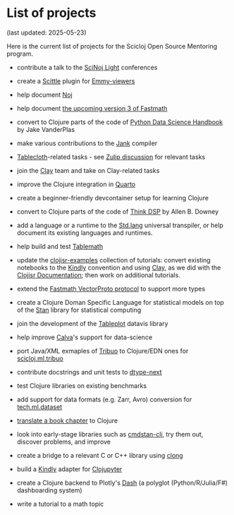 
# List of projects

(last updated: 2025-05-23)

Here is the current list of projects for the Scicloj Open Source Mentoring program.

* contribute a talk to the [SciNoj Light](https://scicloj.github.io/docs/community/groups/scinoj-light/) conferences

* create a [Scittle](https://github.com/babashka/scittle) plugin for [Emmy-viewers](https://github.com/mentat-collective/emmy-viewers)

* help document [Noj](https://scicloj.github.io/noj)

* help document [the upcoming version 3 of Fastmath](https://github.com/generateme/fastmath/tree/3.x)

* convert to Clojure parts of the code of [Python Data Science Handbook](https://jakevdp.github.io/PythonDataScienceHandbook/) by Jake VanderPlas

* make various contributions to the [Jank](https://jank-lang.org/) compiler

* [Tablecloth](https://scicloj.github.io/tablecloth/)-related tasks - see [Zulip discussion](https://clojurians.zulipchat.com/#narrow/stream/451344-scicloj-open-source-mentoring/topic/Tablecloth) for relevant tasks

* join the [Clay](https://scicloj.github.io/clay/) team and take on Clay-related tasks

* improve the Clojure integration in [Quarto](https://quarto.org/)

* create a beginner-friendly devcontainer setup for learning Clojure

* convert to Clojure parts of the code of [Think DSP](https://greenteapress.com/wp/think-dsp/) by Allen B. Downey

* add a language or a runtime to the [Std.lang](https://clojureverse.org/t/std-lang-a-universal-template-transpiler/10101) universal transpiler, or help document its existing languages and runtimes.

* help build and test [Tablemath](https://scicloj.github.io/tablemath/)

* update the [clojisr-examples](https://github.com/scicloj/clojisr-examples) collection of tutorials: convert existing notebooks to the [Kindly](https://scicloj.github.io/kindly/) convention and using [Clay](https://scicloj.github.io/clay/), as we did with the [Clojisr Documentation](https://scicloj.github.io/clojisr); then work on additional tutorials.

* extend the [Fastmath VectorProto protocol](https://github.com/generateme/fastmath/blob/60e65bf/src/fastmath/protocols.clj#L78) to support more types

* create a Clojure Doman Specific Language for statistical models on top of the [Stan](https://mc-stan.org/) library for statistical computing

* join the development of the [Tableplot](https://scicloj.github.io/tableplot) datavis library

* help improve [Calva](https://calva.io/)'s support for data-science

* port Java/XML exmaples of [Tribuo](https://tribuo.org/) to Clojure/EDN ones for [scicloj.ml.tribuo](https://github.com/scicloj/scicloj.ml.tribuo)

* contribute docstrings and unit tests to [dtype-next](https://github.com/cnuernber/dtype-next)

* test Clojure libraries on existing benchmarks

* add support for data formats (e.g. Zarr, Avro) conversion for [tech.ml.dataset](https://github.com/techascent/tech.ml.dataset)

* [translate a book chapter](https://github.com/scicloj/translating-books) to Clojure

* look into early-stage libraries such as [cmdstan-clj](https://github.com/scicloj/cmdstan-clj), try them out, discover problems, and improve

* create a bridge to a relevant C or C++ library using [clong](https://github.com/phronmophobic/clong)

* build a [Kindly](https://scicloj.github.io/kindly-noted/) adapter for [Clojupyter](https://github.com/clojupyter/clojupyter)

* create a Clojure backend to Plotly's [Dash](https://dash.plotly.com/) (a polyglot (Python/R/Julia/F#) dashboarding system)

* write a tutorial to a math topic
